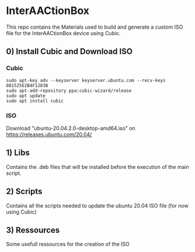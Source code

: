 # InterAACtionBox

This repo contains the Materials used to build and generate a custom ISO file for the InterAACtionBox device using Cubic. 

## 0) Install Cubic and Download ISO
### Cubic
```
sudo apt-key adv --keyserver keyserver.ubuntu.com --recv-keys 081525E2B4F1283B
sudo apt-add-repository ppa:cubic-wizard/release
sudo apt update
sudo apt install cubic
```
### ISO
Download "ubuntu-20.04.2.0-desktop-amd64.iso" on https://releases.ubuntu.com/20.04/


## 1) Libs

Contains the .deb files that will be installed before the execution of the main script.

## 2) Scripts

Contains all the scripts needed to update the ubuntu 20.04 ISO file (for now using Cubic)

## 3) Ressources

Some usefull ressources for the creation of the ISO
